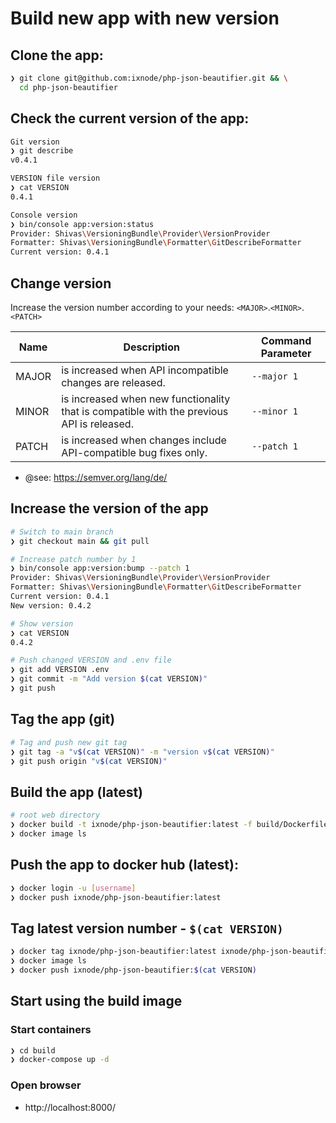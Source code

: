 # Build new app with new version

## Clone the app:

```bash
❯ git clone git@github.com:ixnode/php-json-beautifier.git && \
  cd php-json-beautifier
```

## Check the current version of the app:

```bash
Git version
❯ git describe
v0.4.1

VERSION file version
❯ cat VERSION
0.4.1

Console version
❯ bin/console app:version:status
Provider: Shivas\VersioningBundle\Provider\VersionProvider
Formatter: Shivas\VersioningBundle\Formatter\GitDescribeFormatter
Current version: 0.4.1
```

## Change version

Increase the version number according to your needs: `<MAJOR>`.`<MINOR>`.`<PATCH>`

| Name  | Description                                                                               | Command Parameter |
|-------|-------------------------------------------------------------------------------------------|-------------------|
| MAJOR | is increased when API incompatible changes are released.                                  | `--major 1`       |
| MINOR | is increased when new functionality that is compatible with the previous API is released. | `--minor 1`       |
| PATCH | is increased when changes include API-compatible bug fixes only.                          | `--patch 1`       |

* @see: https://semver.org/lang/de/

## Increase the version of the app

```bash
# Switch to main branch
❯ git checkout main && git pull

# Increase patch number by 1
❯ bin/console app:version:bump --patch 1
Provider: Shivas\VersioningBundle\Provider\VersionProvider
Formatter: Shivas\VersioningBundle\Formatter\GitDescribeFormatter
Current version: 0.4.1
New version: 0.4.2

# Show version
❯ cat VERSION
0.4.2

# Push changed VERSION and .env file
❯ git add VERSION .env
❯ git commit -m "Add version $(cat VERSION)"
❯ git push
```

## Tag the app (git)

```bash
# Tag and push new git tag
❯ git tag -a "v$(cat VERSION)" -m "version v$(cat VERSION)"
❯ git push origin "v$(cat VERSION)"
```

## Build the app (latest)

```bash
# root web directory
❯ docker build -t ixnode/php-json-beautifier:latest -f build/Dockerfile --build-arg APP_VERSION=$(cat VERSION) .
❯ docker image ls
```

## Push the app to docker hub (latest):

```bash
❯ docker login -u [username]
❯ docker push ixnode/php-json-beautifier:latest
```

## Tag latest version number - `$(cat VERSION)`

```bash
❯ docker tag ixnode/php-json-beautifier:latest ixnode/php-json-beautifier:$(cat VERSION)
❯ docker image ls
❯ docker push ixnode/php-json-beautifier:$(cat VERSION)
```

## Start using the build image

### Start containers

```bash
❯ cd build
❯ docker-compose up -d
```

### Open browser

* http://localhost:8000/
